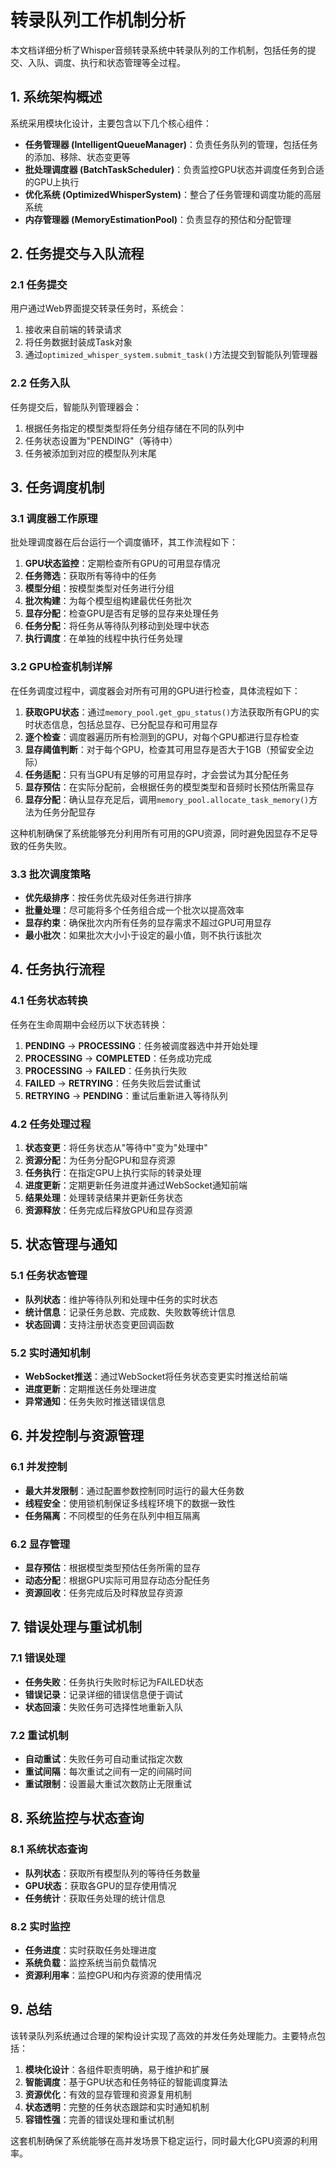 # 转录队列工作机制分析

本文档详细分析了Whisper音频转录系统中转录队列的工作机制，包括任务的提交、入队、调度、执行和状态管理等全过程。

## 1. 系统架构概述

系统采用模块化设计，主要包含以下几个核心组件：

- **任务管理器 (IntelligentQueueManager)**：负责任务队列的管理，包括任务的添加、移除、状态变更等
- **批处理调度器 (BatchTaskScheduler)**：负责监控GPU状态并调度任务到合适的GPU上执行
- **优化系统 (OptimizedWhisperSystem)**：整合了任务管理和调度功能的高层系统
- **内存管理器 (MemoryEstimationPool)**：负责显存的预估和分配管理

## 2. 任务提交与入队流程

### 2.1 任务提交

用户通过Web界面提交转录任务时，系统会：
1. 接收来自前端的转录请求
2. 将任务数据封装成Task对象
3. 通过`optimized_whisper_system.submit_task()`方法提交到智能队列管理器

### 2.2 任务入队

任务提交后，智能队列管理器会：
1. 根据任务指定的模型类型将任务分组存储在不同的队列中
2. 任务状态设置为"PENDING"（等待中）
3. 任务被添加到对应的模型队列末尾

## 3. 任务调度机制

### 3.1 调度器工作原理

批处理调度器在后台运行一个调度循环，其工作流程如下：

1. **GPU状态监控**：定期检查所有GPU的可用显存情况
2. **任务筛选**：获取所有等待中的任务
3. **模型分组**：按模型类型对任务进行分组
4. **批次构建**：为每个模型组构建最优任务批次
5. **显存分配**：检查GPU是否有足够的显存来处理任务
6. **任务分配**：将任务从等待队列移动到处理中状态
7. **执行调度**：在单独的线程中执行任务处理

### 3.2 GPU检查机制详解

在任务调度过程中，调度器会对所有可用的GPU进行检查，具体流程如下：

1. **获取GPU状态**：通过`memory_pool.get_gpu_status()`方法获取所有GPU的实时状态信息，包括总显存、已分配显存和可用显存
2. **逐个检查**：调度器遍历所有检测到的GPU，对每个GPU都进行显存检查
3. **显存阈值判断**：对于每个GPU，检查其可用显存是否大于1GB（预留安全边际）
4. **任务适配**：只有当GPU有足够的可用显存时，才会尝试为其分配任务
5. **显存预估**：在实际分配前，会根据任务的模型类型和音频时长预估所需显存
6. **显存分配**：确认显存充足后，调用`memory_pool.allocate_task_memory()`方法为任务分配显存

这种机制确保了系统能够充分利用所有可用的GPU资源，同时避免因显存不足导致的任务失败。

### 3.3 批次调度策略

- **优先级排序**：按任务优先级对任务进行排序
- **批量处理**：尽可能将多个任务组合成一个批次以提高效率
- **显存约束**：确保批次内所有任务的显存需求不超过GPU可用显存
- **最小批次**：如果批次大小小于设定的最小值，则不执行该批次

## 4. 任务执行流程

### 4.1 任务状态转换

任务在生命周期中会经历以下状态转换：
1. **PENDING** → **PROCESSING**：任务被调度器选中并开始处理
2. **PROCESSING** → **COMPLETED**：任务成功完成
3. **PROCESSING** → **FAILED**：任务执行失败
4. **FAILED** → **RETRYING**：任务失败后尝试重试
5. **RETRYING** → **PENDING**：重试后重新进入等待队列

### 4.2 任务处理过程

1. **状态变更**：将任务状态从"等待中"变为"处理中"
2. **资源分配**：为任务分配GPU和显存资源
3. **任务执行**：在指定GPU上执行实际的转录处理
4. **进度更新**：定期更新任务进度并通过WebSocket通知前端
5. **结果处理**：处理转录结果并更新任务状态
6. **资源释放**：任务完成后释放GPU和显存资源

## 5. 状态管理与通知

### 5.1 任务状态管理

- **队列状态**：维护等待队列和处理中任务的实时状态
- **统计信息**：记录任务总数、完成数、失败数等统计信息
- **状态回调**：支持注册状态变更回调函数

### 5.2 实时通知机制

- **WebSocket推送**：通过WebSocket将任务状态变更实时推送给前端
- **进度更新**：定期推送任务处理进度
- **异常通知**：任务失败时推送错误信息

## 6. 并发控制与资源管理

### 6.1 并发控制

- **最大并发限制**：通过配置参数控制同时运行的最大任务数
- **线程安全**：使用锁机制保证多线程环境下的数据一致性
- **任务隔离**：不同模型的任务在队列中相互隔离

### 6.2 显存管理

- **显存预估**：根据模型类型预估任务所需的显存
- **动态分配**：根据GPU实际可用显存动态分配任务
- **资源回收**：任务完成后及时释放显存资源

## 7. 错误处理与重试机制

### 7.1 错误处理

- **任务失败**：任务执行失败时标记为FAILED状态
- **错误记录**：记录详细的错误信息便于调试
- **状态回滚**：失败任务可选择性地重新入队

### 7.2 重试机制

- **自动重试**：失败任务可自动重试指定次数
- **重试间隔**：每次重试之间有一定的间隔时间
- **重试限制**：设置最大重试次数防止无限重试

## 8. 系统监控与状态查询

### 8.1 系统状态查询

- **队列状态**：获取所有模型队列的等待任务数量
- **GPU状态**：获取各GPU的显存使用情况
- **任务统计**：获取任务处理的统计信息

### 8.2 实时监控

- **任务进度**：实时获取任务处理进度
- **系统负载**：监控系统当前负载情况
- **资源利用率**：监控GPU和内存资源的使用情况

## 9. 总结

该转录队列系统通过合理的架构设计实现了高效的并发任务处理能力。主要特点包括：

1. **模块化设计**：各组件职责明确，易于维护和扩展
2. **智能调度**：基于GPU状态和任务特征的智能调度算法
3. **资源优化**：有效的显存管理和资源复用机制
4. **状态透明**：完整的任务状态跟踪和实时通知机制
5. **容错性强**：完善的错误处理和重试机制

这套机制确保了系统能够在高并发场景下稳定运行，同时最大化GPU资源的利用率。
